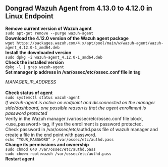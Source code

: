 ## Dongrad Wazuh Agent from 4.13.0 to 4.12.0 in Linux Endpoint
**Remove current version of Wazuh agent**<br> 
`sudo apt-get remove --purge wazuh-agent`<br>
**Download the 4.12.0 version of the Wazuh agent package**<br>
`wget https://packages.wazuh.com/4.x/apt/pool/main/w/wazuh-agent/wazuh-agent_4.12.0-1_amd64.deb`<br>
**Install the downloaded version**<br> 
`sudo dpkg -i wazuh-agent_4.12.0-1_amd64.deb`<br>
**Check the installed version**<br> 
`dpkg -l | grep wazuh-agent`<br>
**Set manager ip address in /var/ossec/etc/ossec.conf file in <server> tag**<br>
*<address>MANAGER_IP_ADDRESS</address>*<br>
**Check status of agent**<br> 
`sudo systemctl status wazuh-agent`<br>
*If wazuh-agent is active on endpoint and disconnected on the manager side/dashboard, one possible reason is that the agent enrollment is password protected*<br>
Verify in the Wazuh manager /var/ossec/etc/ossec.conf file <auth> block, <use_password> tag, if yes the enrollment is password protected.<br>
Check password in /var/ossec/etc/authd.pass file of wazuh manager and create a file in the end point with password.<br> 
`echo “YOUR_PASSWORD” > /var/ossec/etc/authd.pass`<br>
**Change its permissions and ownership**<br>
`sudo chmod 640 /var/ossec/etc/authd.pass`<br>
`sudo chown root:wazuh /var/ossec/etc/authd.pass`<br>
**Restart agent** 
